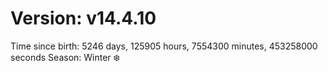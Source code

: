 # Version: v14.4.10
Time since birth: 5246 days, 125905 hours, 7554300 minutes, 453258000 seconds
Season: Winter ❄️
